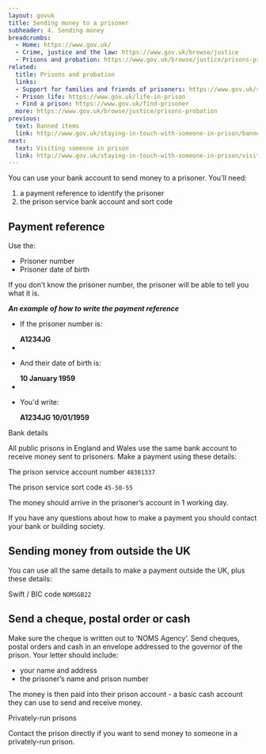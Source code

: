 ```yaml
---
layout: govuk
title: Sending money to a prisoner
subheader: 4. Sending money
breadcrumbs:
  - Home: https://www.gov.uk/
  - Crime, justice and the law: https://www.gov.uk/browse/justice
  - Prisons and probation: https://www.gov.uk/browse/justice/prisons-probation
related:
  title: Prisons and probation
  links:
  - Support for families and friends of prisoners: https://www.gov.uk/support-for-families-friends-of-prisoners
  - Prison life: https://www.gov.uk/life-in-prison
  - Find a prison: https://www.gov.uk/find-prisoner
  more: https://www.gov.uk/browse/justice/prisons-probation
previous:
  text: Banned items
  link: http://www.gov.uk/staying-in-touch-with-someone-in-prison/banned-items
next:
  text: Visiting someone in prison
  link: http://www.gov.uk/staying-in-touch-with-someone-in-prison/visiting-someone-in-prison
---
```


You can use your bank account to send money to a prisoner. You'll need:

1. a payment reference to identify the prisoner
2. the prison service bank account and sort code

## Payment reference

Use the:

- Prisoner number
- Prisoner date of birth

If you don’t know the prisoner number, the prisoner will be able to tell you what it is.

_**An example of how to write the payment reference**_

<ul class="reference">
  <li>
    <p>If the prisoner number is:</p>
    <strong>A1234JG</strong>
  </li>
  <li>
    <i class="plus"></i>
  </li>
  <li>
    <p>And their date of birth is:</p>
    <strong>10 January 1959</strong>
  </li>
  <li>
    <i class="arrow"></i>
  </li>
  <li>
    <p>You'd write:</p>
    <strong>A1234JG 10/01/1959</strong>
  </li>
</ul>

Bank details

All public prisons in England and Wales use the same bank account to receive money sent to prisoners. Make a payment using these details:

The prison service account number `48301337`

The prison service sort code `45-50-55`

The money should arrive in the prisoner’s account in 1 working day.

If you have any questions about how to make a payment you should contact your bank or building society.

## Sending money from outside the UK

You can use all the same details to make a payment outside the UK, plus these details:

Swift / BIC code
`NOMSGB22`

## Send a cheque, postal order or cash

Make sure the cheque is written out to ‘NOMS Agency’. Send cheques, postal orders and cash in an envelope addressed to the governor of the prison. Your letter should include:

- your name and address
- the prisoner’s name and prison number  

The money is then paid into their prison account - a basic cash account they can use to send and receive money.

Privately-run prisons

Contact the prison directly if you want to send money to someone in a privately-run prison.

